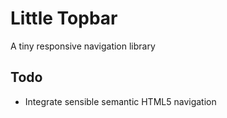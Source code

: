 # Little Topbar
A tiny responsive navigation library

## Todo 
- Integrate sensible semantic HTML5 navigation